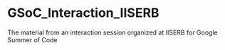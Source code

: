 # GSoC_Interaction_IISERB
The material from an interaction session organized at IISERB for Google Summer of Code
